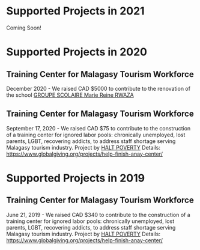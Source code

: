 # Supported Projects in 2021
Coming Soon!

# Supported Projects in 2020

## Training Center for Malagasy Tourism Workforce
December 2020 - We raised CAD $5000 to contribute to the renovation of the school [GROUPE SCOLAIRE Marie Reine RWAZA](https://mariereinerwaza.rw/)

## Training Center for Malagasy Tourism Workforce
September 17, 2020 - We raised CAD $75 to contribute to the construction of a training center for ignored labor pools: chronically unemployed, lost parents, LGBT, recovering addicts, to address staff shortage serving Malagasy tourism industry. Project by [HALT POVERTY](https://www.mg-haltpoverty.org/)
Details: https://www.globalgiving.org/projects/help-finish-anay-center/

# Supported Projects in 2019

## Training Center for Malagasy Tourism Workforce
June 21, 2019 - We raised CAD $340 to contribute to the construction of a training center for ignored labor pools: chronically unemployed, lost parents, LGBT, recovering addicts, to address staff shortage serving Malagasy tourism industry. Project by [HALT POVERTY](https://www.mg-haltpoverty.org/)
Details: https://www.globalgiving.org/projects/help-finish-anay-center/
